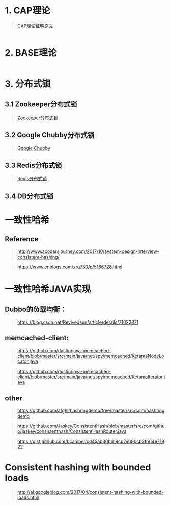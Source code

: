 # 1. CAP理论
> [CAP理论证明原文](http://www.hollischuang.com/archives/666)

>
```text

```

# 2. BASE理论
>
```text

```

>
# 3. 分布式锁
## 3.1 Zookeeper分布式锁
> [Zookeeper分布式锁](../basic-sample-zookeeper/README.md)
## 3.2 Google Chubby分布式锁
> [Google Chubby]()
## 3.3 Redis分布式锁
> [Redis分布式锁](../basic-sample-redis/README.md)
## 3.4 DB分布式锁

# 一致性哈希
## Reference
> http://www.acodersjourney.com/2017/10/system-design-interview-consistent-hashing/
 
> https://www.cnblogs.com/xrq730/p/5186728.html
 
# 一致性哈希JAVA实现

## Dubbo的负载均衡：
> https://blog.csdn.net/Revivedsun/article/details/71022871

## memcached-client:
> https://github.com/dustin/java-memcached-client/blob/master/src/main/java/net/spy/memcached/KetamaNodeLocator.java
 
> https://github.com/dustin/java-memcached-client/blob/master/src/main/java/net/spy/memcached/KetamaIterator.java
## other 
> https://github.com/afghl/hashringdemo/tree/master/src/com/hashringdemo
 
> https://github.com/Jaskey/ConsistentHash/blob/master/src/com/github/jaskey/consistenthash/ConsistentHashRouter.java
 
> https://gist.github.com/bcambel/cd45ab30bd19cb7e69bcb3fb64e71922

# Consistent hashing with bounded loads
> http://ai.googleblog.com/2017/04/consistent-hashing-with-bounded-loads.html

